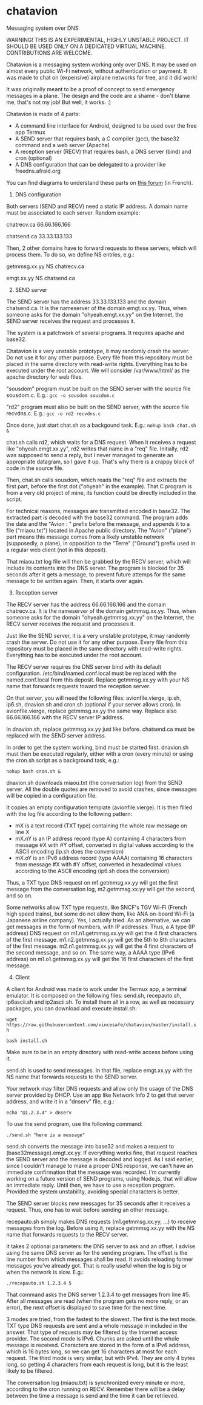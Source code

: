 # chatavion
Messaging system over DNS

WARNING! THIS IS AN EXPERIMENTAL, HIGHLY UNSTABLE PROJECT. 
IT SHOULD BE USED ONLY ON A DEDICATED VIRTUAL MACHINE. 
CONTRIBUTIONS ARE WELCOME.

Chatavion is a messaging system working only over DNS.
It may be used on almost every public Wi-Fi network, without authentication or payment. 
It was made to chat on (expensive) airplane networks for free, and it did work!

It was originally meant to be a proof of concept to send emergency messages in a plane. The design and the code are a shame - don't blame me, that's not my job! But well, it works. :) 

Chatavion is made of 4 parts:
 - A command line interface for Android, designed to be used over the free app Termux
 - A SEND server that requires bash, a C compiler (gcc), the base32 command and a web server (Apache) 
 - A reception server (RECV) that requires bash, a DNS server (bind) and cron (optional)
 - A DNS configuration that can be delegated to a provider like freedns.afraid.org
 
You can find diagrams to understand these parts on [this forum](https://zestedesavoir.com/forums/sujet/12757/chatavion-une-messagerie-passe-partout/#p206189) (in French). 
 
1. DNS configuration

Both servers (SEND and RECV) need a static IP address. A domain name must be associated to each server. Random example:

chatrecv.ca    66.66.166.166

chatsend.ca    33.33.133.133

Then, 2 other domains have to forward requests to these servers, which will process them.
To do so, we define NS entries, e.g.:

getmmsg.xx.yy   NS   chatrecv.ca

emgt.xx.yy      NS   chatsend.ca

2. SEND server

The SEND server has the address 33.33.133.133 and the domain chatsend.ca. 
It is the nameserver of the domain emgt.xx.yy. Thus, when someone asks for the domain "ohyeah.emgt.xx.yy" on the Internet, 
the SEND server receives the request and processes it.

The system is a patchwork of several programs. It requires apache and base32.

Chatavion is a very unstable prototype, it may randomly crash the server. Do not use it for any other purpose. 
Every file from this repository must be placed in the same directory with read-write rights. 
Everything has to be executed under the root account. We will consider /var/www/html/ as the apache directory for web files.

"sousdom" program must be built on the SEND server with the source file sousdom.c. E.g.:
```gcc -o sousdom sousdom.c```

"rd2" program must also be built on the SEND server, with the source file recvdns.c. E.g.:
```gcc -o rd2 recvdns.c```

Once done, just start chat.sh as a backgound task. E.g.:
```nohup bash chat.sh &```

chat.sh calls rd2, which waits for a DNS request. 
When it receives a request like "ohyeah.emgt.xx.yy", rd2 writes that name in a "req" file.
Initially, rd2 was supposed to send a reply, but I never managed to generate an appropriate datagram, so I gave it up.
That's why there is a crappy block of code in the source file.

Then, chat.sh calls sousdom, which reads the "req" file and extracts the first part, before the first dot ("ohyeah" in the example).
That C program is from a very old project of mine, its function could be directly included in the script.

For technical reasons, messages are transmitted encoded in base32. The extracted part is decoded with the base32 command. 
The program adds the date and the "Avion : " prefix before the message, and appends it to a file ("miaou.txt") located in Apache 
public directory. The "Avion" ("plane") part means this message comes from a likely unstable network (supposedly, a plane), 
in opposition to the "Terre" ("Ground") prefix used in a regular web client (not in this deposit).

That miaou.txt log file will then be grabbed by the RECV server, which will include its contents into the DNS server.
The program is blocked for 35 seconds after it gets a message, to prevent future attemps for the same message to be written again. 
Then, it starts over again.

3. Reception server

The RECV server has the address 66.66.166.166 and the domain chatrecv.ca. 
It is the nameserver of the domain getmmsg.xx.yy. Thus, when someone asks for the domain "ohyeah.getmmsg.xx.yy" on the Internet, 
the RECV server receives the request and processes it.

Just like the SEND server, it is a very unstable prototype, it may randomly crash the server. Do not use it for any other purpose. 
Every file from this repository must be placed in the same directory with read-write rights. 
Everything has to be executed under the root account. 

The RECV server requires the DNS server bind with its default configuration. /etc/bind/named.conf.local must be replaced with the named.conf.local from this deposit. Replace getmmsg.xx.yy with your NS name that forwards requests toward the reception server.

On that server, you will need the following files: avionfile.vierge, ip.sh, ip6.sh, dnavion.sh and cron.sh (optional if your server allows cron). In avionfile.vierge, replace getmmsg.xx.yy the same way. Replace also 66.66.166.166 with the RECV server IP address. 

In dnavion.sh, replace getmmsg.xx.yy just like before. chatsend.ca must be replaced with the SEND server address.

In order to get the system working, bind must be started first. dnavion.sh must then be executed regularly, either with a cron (every minute) or using the cron.sh script as a background task, e.g.: 

```nohup bash cron.sh &```

dnavion.sh downloads miaou.txt (the conversation log) from the SEND server. All the double quotes are removed to avoid crashes, since messages will be copied in a configuration file.

It copies an empty configuration template (avionfile.vierge). It is then filled with the log file according to the following pattern:
 - mX is a text record (TXT type) containing the whole raw message on line X
 - mX.nY is an IP address record (type A) containing 4 characters from message #X with #Y offset, converted in digital values according to the ASCII encoding (ip.sh does the conversion)
  - mX.oY is an IPv6 address record (type AAAA) containing 16 characters from message #X with #Y offset, converted in hexadecimal values according to the ASCII encoding (ip6.sh does the conversion)
  
Thus, a TXT type DNS request on m1.getmmsg.xx.yy will get the first message from the conversation log, m2.getmmsg.xx.yy will get the second, and so on.

Some networks allow TXT type requests, like SNCF's TGV Wi-Fi (French high speed trains), but some do not allow them, like ANA on-board Wi-Fi (a Japanese airline company). Yes, I actually tried. As an alternative, we can get messages in the form of numbers, with IP addresses. Thus, a A type (IP address) DNS request on m1.n1.getmmsg.xx.yy will get the 4 first characters of the first message. 
m1.n2.getmmsg.xx.yy will get the 5th to 8th characters of the first message. 
m2.n1.getmmsg.xx.yy will get the 4 first characters of the second message, and so on. 
The same way, a AAAA type (IPv6 address) on m1.o1.getmmsg.xx.yy will get the 16 first characters of the first message.

4. Client

A client for Android was made to work under the Termux app, a terminal emulator. It is composed on the following files: 
send.sh, recepauto.sh, ip6ascii.sh and ip2ascii.sh. 
To install them all in a row, as well as necessary packages, you can download and execute install.sh: 

```wget https://raw.githubusercontent.com/vincesafe/chatavion/master/install.sh```

```bash install.sh```

Make sure to be in an empty directory with read-write access before using it.

send.sh is used to send messages. In that file, replace emgt.xx.yy with the NS name that forwards requests to the SEND server.

Your network may filter DNS requests and allow only the usage of the DNS server provided by DHCP. Use an app like Network Info 2 
to get that server address, and write it in a "dnserv" file, e.g.:

```echo "@1.2.3.4" > dnserv```

To use the send program, use the following command: 

```./send.sh "here is a message"```

send.sh converts the message into base32 and makes a request to (base32message).emgt.xx.yy. 
If everything works fine, that request reaches the SEND server and the message is decoded and logged. 
As I said earlier, since I couldn't manage to make a proper DNS response, we can't have an immediate confirmation that the message 
was recorded. I'm currently working on a future version of SEND programs, using Node.js, that will allow an immediate reply. Until then, we have to use a reception program. Provided the system unstability, avoiding special characters is better.

The SEND server blocks new messages for 35 seconds after it receives a request. Thus, one has to wait before sending an other message.

recepauto.sh simply makes DNS requests (m1.getmmsg.xx.yy, ...) to receive messages from the log. Before using it, replace getmmsg.xx.yy with the NS name that forwards requests to the RECV server.

It takes 2 optional parameters: the DNS server to ask and an offset. I advise using the same DNS server as for the sending program. The offset is the line number from which messages shall be read. It avoids reloading former messages you've already got. 
That is really useful when the log is big or when the network is slow. E.g.:

```./recepauto.sh 1.2.3.4 5```

That command asks the DNS server 1.2.3.4 to get messages from line #5. After all messages are read (when the program gets no more reply, or an error), the next offset is displayed to save time for the next time.

3 modes are tried, from the fastest to the slowest. The first is the text mode. TXT type DNS requests are sent and a whole message in included in the answer. That type of requests may be filtered by the Internet access provider. The second mode is IPv6. Chunks are asked until the whole message is received. Characters are stored in the form of a IPv6 address, which is 16 bytes long, so we can get 16 characters at most for each request. The third mode is very similar, but with IPv4. They are only 4 bytes long, so getting 4 characters from each request is long, but it is the least likely to be filtered.

The conversation log (miaou.txt) is synchronized every minute or more, according to the cron running on RECV. Remember there will be a delay between the time a message is send and the time it can be retrieved.
